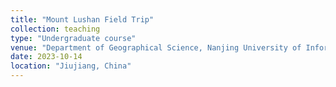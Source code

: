 ```yaml
---
title: "Mount Lushan Field Trip"
collection: teaching
type: "Undergraduate course"
venue: "Department of Geographical Science, Nanjing University of Information Science and Technology"
date: 2023-10-14
location: "Jiujiang, China"
---
```


